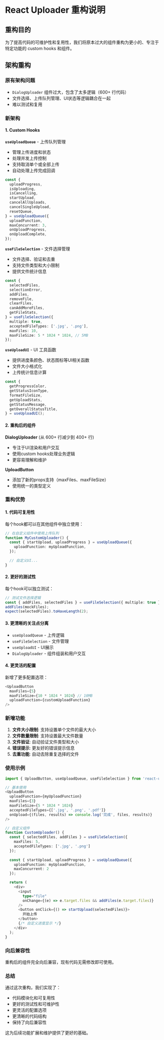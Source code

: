 # React Uploader 重构说明

## 重构目的

为了提高代码的可维护性和复用性，我们将原本过大的组件重构为更小的、专注于特定功能的 custom hooks 和组件。

## 架构重构

### 原有架构问题
- `DialogUploader` 组件过大，包含了太多逻辑（600+ 行代码）
- 文件选择、上传队列管理、UI状态等逻辑耦合在一起
- 难以测试和复用

### 新架构

#### 1. Custom Hooks

**`useUploadQueue`** - 上传队列管理
- 管理上传进度和状态
- 处理并发上传控制
- 支持取消单个或全部上传
- 自动处理上传完成回调

```typescript
const {
  uploadProgress,
  isUploading,
  isCancelling,
  startUpload,
  cancelAllUploads,
  cancelSingleUpload,
  resetQueue,
} = useUploadQueue({
  uploadFunction,
  maxConcurrent: 3,
  onUploadProgress,
  onUploadComplete,
});
```

**`useFileSelection`** - 文件选择管理
- 文件选择、验证和去重
- 支持文件类型和大小限制
- 提供文件统计信息

```typescript
const {
  selectedFiles,
  selectionError,
  addFiles,
  removeFile,
  clearFiles,
  canAddMoreFiles,
  getFileStats,
} = useFileSelection({
  multiple: true,
  acceptedFileTypes: ['.jpg', '.png'],
  maxFiles: 10,
  maxFileSize: 5 * 1024 * 1024, // 5MB
});
```

**`useUploadUI`** - UI 工具函数
- 提供进度条颜色、状态图标等UI相关函数
- 文件大小格式化
- 上传统计信息计算

```typescript
const {
  getProgressColor,
  getStatusIconType,
  formatFileSize,
  getUploadStats,
  getStatusMessage,
  getOverallStatusTitle,
} = useUploadUI();
```

#### 2. 重构后的组件

**DialogUploader** (从 600+ 行减少到 400+ 行)
- 专注于UI渲染和用户交互
- 使用custom hooks处理业务逻辑
- 更容易理解和维护

**UploadButton**
- 添加了新的props支持（maxFiles、maxFileSize）
- 使用统一的类型定义

### 重构优势

#### 1. 代码可复用性
每个hook都可以在其他组件中独立使用：

```typescript
// 在自定义组件中使用上传队列
function MyCustomUploader() {
  const { startUpload, uploadProgress } = useUploadQueue({
    uploadFunction: myUploadFunction,
  });
  
  // 自定义UI...
}
```

#### 2. 更好的测试性
每个hook可以独立测试：

```typescript
// 测试文件选择逻辑
const { addFiles, selectedFiles } = useFileSelection({ multiple: true });
addFiles(mockFiles);
expect(selectedFiles).toHaveLength(2);
```

#### 3. 更清晰的关注点分离
- `useUploadQueue` - 上传逻辑
- `useFileSelection` - 文件管理 
- `useUploadUI` - UI展示
- `DialogUploader` - 组件组装和用户交互

#### 4. 更灵活的配置
新增了更多配置选项：

```typescript
<UploadButton
  maxFiles={5}
  maxFileSize={10 * 1024 * 1024} // 10MB
  uploadFunction={customUploadFunction}
/>
```

### 新增功能

1. **文件大小限制**: 支持设置单个文件的最大大小
2. **文件数量限制**: 支持设置最大文件数量
3. **文件验证**: 自动验证文件类型和大小
4. **错误提示**: 更友好的错误提示信息
5. **去重功能**: 自动去除重复选择的文件

### 使用示例

```typescript
import { UploadButton, useUploadQueue, useFileSelection } from 'react-uploader';

// 基本使用
<UploadButton
  uploadFunction={myUploadFunction}
  maxFiles={3}
  maxFileSize={5 * 1024 * 1024}
  acceptedFileTypes={['.jpg', '.png', '.pdf']}
  onUpload={(files, results) => console.log('完成', files, results)}
/>

// 自定义组件
function CustomUploader() {
  const { selectedFiles, addFiles } = useFileSelection({
    maxFiles: 5,
    acceptedFileTypes: ['.jpg', '.png']
  });
  
  const { startUpload, uploadProgress } = useUploadQueue({
    uploadFunction: myUploadFunction,
    maxConcurrent: 2
  });

  return (
    <div>
      <input 
        type="file" 
        onChange={(e) => e.target.files && addFiles(e.target.files)} 
      />
      <button onClick={() => startUpload(selectedFiles)}>
        开始上传
      </button>
      {/* 自定义进度显示 */}
    </div>
  );
}
```

### 向后兼容性

重构后的组件完全向后兼容，现有代码无需修改即可使用。

### 总结

通过这次重构，我们实现了：
- 代码模块化和可复用性
- 更好的测试性和可维护性  
- 更灵活的配置选项
- 更清晰的代码结构
- 保持了向后兼容性

这为后续功能扩展和维护提供了更好的基础。 